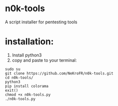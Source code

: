 # n0k-tools
A script installer for pentesting tools



# installation:

1) Install python3
2) copy and paste to your terminal:

```
sudo su
git clone https://github.com/NeKroFR/n0k-tools.git
cd n0k-tools/
python3
pip install colorama
exit()
chmod +x n0k-tools.py
./n0k-tools.py
```
